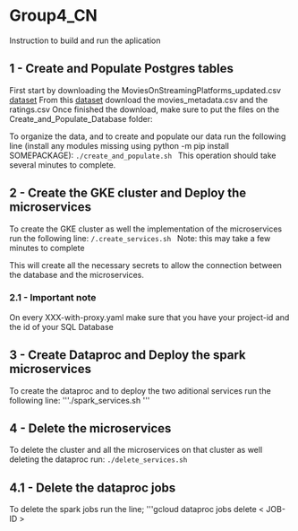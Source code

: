 # Group4_CN

Instruction to build and run the aplication

## 1 - Create and Populate Postgres tables

First start by downloading the MoviesOnStreamingPlatforms_updated.csv [dataset](https://www.kaggle.com/ruchi798/movies-on-netflix-prime-video-hulu-and-disney)
From this [dataset](https://www.kaggle.com/rounakbanik/the-movies-dataset?select=movies_metadata.csv) download the movies_metadata.csv and the ratings.csv
Once finished the download, make sure to put the files on the Create_and_Populate_Database folder:

To organize the data, and to create and populate our data run the following line (install any modules missing using python -m pip install SOMEPACKAGE):
    ```./create_and_populate.sh
    ```
This operation should take several minutes to complete.

## 2 - Create the GKE cluster and Deploy the microservices

To create the GKE cluster as well the implementation of the microservices run the following line:
    ```/.create_services.sh
    ```
Note: this may take a few minutes to complete 

This will create all the necessary secrets to allow the connection between the database and the microservices.
 
### 2.1 - Important note

On every XXX-with-proxy.yaml make sure that you have your project-id and the id of your SQL Database

## 3 - Create Dataproc and Deploy the spark microservices

To create the dataproc and to deploy the two aditional services run the following line:
'''./spark_services.sh
'''
    
## 4 - Delete the microservices 

To delete the cluster and all the microservices on that cluster as well deleting the dataproc run:
    ```./delete_services.sh
    ```

## 4.1 - Delete the dataproc jobs

To delete the spark jobs run the line;
'''gcloud dataproc jobs delete < JOB-ID >
